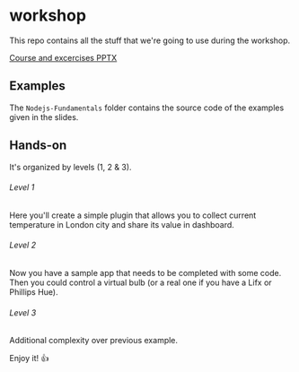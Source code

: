 # workshop
This repo contains all the stuff that we're going to use during the workshop.

<!-- We may change this to use a better collaboration tool with our own font etc -->
[Course and excercises PPTX](https://github.com/netbeast/workshop)

## Examples
The `Nodejs-Fundamentals` folder contains the source code of the examples given in the slides.

## Hands-on
 It's organized by levels (1, 2 & 3). 
 
###### Level 1
 Here you'll create a simple plugin that allows you to collect current temperature in London city and 
 share its value in dashboard.
 
###### Level 2
 Now you have a sample app that needs to be completed with some code. Then you could control a virtual bulb
 (or a real one if you have a Lifx or Phillips Hue).
 
###### Level 3
 Additional complexity over previous example.
 
 
 Enjoy it! :+1:

